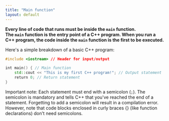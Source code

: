 ```yaml
---
title: "Main function"
layout: default
---
```


**Every line of code that runs must be inside the `main` function. The `main` function is the entry point of a C++ program. When you run a C++ program, the code inside the `main` function is the first to be executed.**

Here's a simple breakdown of a basic C++ program:

```cpp
#include <iostream> // Header for input/output

int main() { // Main function
	std::cout << "This is my first C++ program!"; // Output statement
	return 0; // Return statement
}
```

Important note: Each statement must end with a semicolon (`;`). The semicolon is mandatory and tells C++ that you've reached the end of a statement. Forgetting to add a semicolon will result in a compilation error. However, note that code blocks enclosed in curly braces {} (like function declarations) don't need semicolons.



